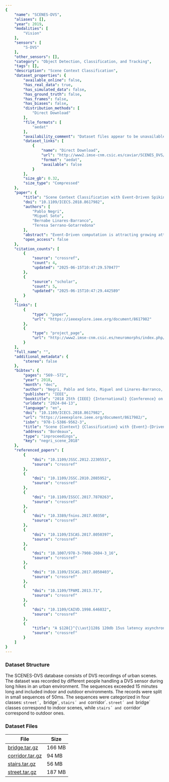 ```yaml
---
{
    "name": "SCENES-DVS",
    "aliases": [],
    "year": 2019,
    "modalities": [
        "Vision"
    ],
    "sensors": [
        "S-DVS"
    ],
    "other_sensors": [],
    "category": "Object Detection, Classification, and Tracking",
    "tags": [],
    "description": "Scene Context Classification",
    "dataset_properties": {
        "available_online": false,
        "has_real_data": true,
        "has_simulated_data": false,
        "has_ground_truth": false,
        "has_frames": false,
        "has_biases": false,
        "distribution_methods": [
            "Direct Download"
        ],
        "file_formats": [
            "aedat"
        ],
        "availability_comment": "Dataset files appear to be unavailable",
        "dataset_links": [
            {
                "name": "Direct Download",
                "url": "http://www2.imse-cnm.csic.es/caviar/SCENES_DVS/",
                "format": "aedat",
                "available": false
            }
        ],
        "size_gb": 0.32,
        "size_type": "Compressed"
    },
    "paper": {
        "title": "Scene Context Classification with Event-Driven Spiking Deep Neural Networks",
        "doi": "10.1109/ICECS.2018.8617982",
        "authors": [
            "Pablo Negri",
            "Miguel Soto",
            "Bernabe Linares-Barranco",
            "Teresa Serrano-Gotarredona"
        ],
        "abstract": "Event-Driven computation is attracting growing attention among researchers for several reasons. On one hand, the availability of new bio-inspired retina-like vision sensors that provide spiking outputs, like the Dynamic Vision Sensor (DVS) make it possible to demonstrate energy ef\ufb01cient and highspeed complex vision tasks. On the other hand, the emergence of abundant new nanoscale devices that operate as tunable two-terminal resistive elements, which when operated through dynamic pulsing techniques emulate learning and processing in the brain, promise an explosion of highly compact energy ef\ufb01cient neuromorphic event-driven applications. In this paper we focus for the \ufb01rst time on a high-level cognitive task, namely scene context classi\ufb01cation, performed by event-driven computations and using real sensory data from a DVS camera.",
        "open_access": false
    },
    "citation_counts": [
        {
            "source": "crossref",
            "count": 4,
            "updated": "2025-06-15T10:47:29.570477"
        },
        {
            "source": "scholar",
            "count": 5,
            "updated": "2025-06-15T10:47:29.442589"
        }
    ],
    "links": [
        {
            "type": "paper",
            "url": "https://ieeexplore.ieee.org/document/8617982"
        },
        {
            "type": "project_page",
            "url": "http://www2.imse-cnm.csic.es/neuromorphs/index.php/SCENES-DVS-Database"
        }
    ],
    "full_name": "",
    "additional_metadata": {
        "stereo": false
    },
    "bibtex": {
        "pages": "569--572",
        "year": 2018,
        "month": "dec",
        "author": "Negri, Pablo and Soto, Miguel and Linares-Barranco, Bernabe and Serrano-Gotarredona, Teresa",
        "publisher": "IEEE",
        "booktitle": "2018 25th {IEEE} {International} {Conference} on {Electronics}, {Circuits} and {Systems} ({ICECS})",
        "urldate": "2024-04-13",
        "language": "en",
        "doi": "10.1109/ICECS.2018.8617982",
        "url": "https://ieeexplore.ieee.org/document/8617982/",
        "isbn": "978-1-5386-9562-3",
        "title": "Scene {Context} {Classification} with {Event}-{Driven} {Spiking} {Deep} {Neural} {Networks}",
        "address": "Bordeaux",
        "type": "inproceedings",
        "key": "negri_scene_2018"
    },
    "referenced_papers": [
        {
            "doi": "10.1109/JSSC.2012.2230553",
            "source": "crossref"
        },
        {
            "doi": "10.1109/JSSC.2010.2085952",
            "source": "crossref"
        },
        {
            "doi": "10.1109/ISSCC.2017.7870263",
            "source": "crossref"
        },
        {
            "doi": "10.3389/fnins.2017.00350",
            "source": "crossref"
        },
        {
            "doi": "10.1109/ISCAS.2017.8050397",
            "source": "crossref"
        },
        {
            "doi": "10.1007/978-3-7908-2604-3_16",
            "source": "crossref"
        },
        {
            "doi": "10.1109/ISCAS.2017.8050403",
            "source": "crossref"
        },
        {
            "doi": "10.1109/TPAMI.2013.71",
            "source": "crossref"
        },
        {
            "doi": "10.1109/CAIVD.1998.646032",
            "source": "crossref"
        },
        {
            "title": "A $128{}^{\\ast}128$ 120db 15us latency asynchronous temporal contrast vision sensor",
            "source": "crossref"
        }
    ]
}
---
```


### Dataset Structure

The SCENES-DVS database consists of DVS recordings of urban scenes. The dataset was recorded by different people handling a DVS sensor during long hikes in an urban environment. The sequences exceeded 15 minutes long and included indoor and outdoor environments. The records were split in small sequences of 50ms. The sequences were categorized in four classes: `street´, `bridge´, `stairs´ and `corridor´. `street´ and `bridge´ classes correspond to indoor scenes, while `stairs´ and `corridor´ correspond to outdoor ones.

### Dataset Files

| File                                                                              | Size   |
| --------------------------------------------------------------------------------- | ------ |
| [bridge.tar.gz](http://www2.imse-cnm.csic.es/caviar/SCENES_DVS/bridge.tar.gz)     | 166 MB |
| [corridor.tar.gz](http://www2.imse-cnm.csic.es/caviar/SCENES_DVS/corridor.tar.gz) | 94 MB  |
| [stairs.tar.gz](http://www2.imse-cnm.csic.es/caviar/SCENES_DVS/stairs.tar.gz)     | 56 MB  |
| [street.tar.gz](http://www2.imse-cnm.csic.es/caviar/SCENES_DVS/street.tar.gz)     | 187 MB |
